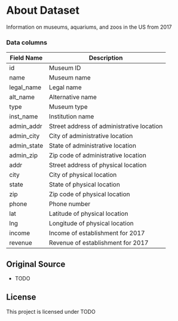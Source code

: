 # About Dataset

Information on museums, aquariums, and zoos in the US from 2017

### Data columns

| Field Name  | Description                               |
| ----------- | ----------------------------------------- |
| id          | Museum ID                                 |
| name        | Museum name                               |
| legal_name  | Legal name                                |
| alt_name    | Alternative name                          |
| type        | Museum type                               |
| inst_name   | Institution name                          |
| admin_addr  | Street address of administrative location |
| admin_city  | City of administrative location           |
| admin_state | State of administrative location          |
| admin_zip   | Zip code of administrative location       |
| addr        | Street address of physical location       |
| city        | City of physical location                 |
| state       | State of physical location                |
| zip         | Zip code of physical location             |
| phone       | Phone number                              |
| lat         | Latitude of physical location             |
| lng         | Longitude of physical location            |
| income      | Income of establishment for 2017          |
| revenue     | Revenue of establishment for 2017         |

## Original Source

- TODO

## License

This project is licensed under TODO
